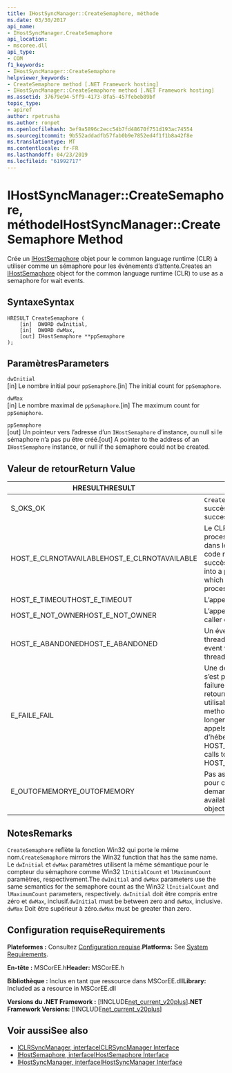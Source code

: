 ```yaml
---
title: IHostSyncManager::CreateSemaphore, méthode
ms.date: 03/30/2017
api_name:
- IHostSyncManager.CreateSemaphore
api_location:
- mscoree.dll
api_type:
- COM
f1_keywords:
- IHostSyncManager::CreateSemaphore
helpviewer_keywords:
- CreateSemaphore method [.NET Framework hosting]
- IHostSyncManager::CreateSemaphore method [.NET Framework hosting]
ms.assetid: 37679e94-5ff9-4173-8fa5-457febeb89bf
topic_type:
- apiref
author: rpetrusha
ms.author: ronpet
ms.openlocfilehash: 3ef9a5896c2ecc54b7fd48670f751d193ac74554
ms.sourcegitcommit: 9b552addadfb57fab0b9e7852ed4f1f1b8a42f8e
ms.translationtype: MT
ms.contentlocale: fr-FR
ms.lasthandoff: 04/23/2019
ms.locfileid: "61992717"
---
```

# <a name="ihostsyncmanagercreatesemaphore-method"></a><span data-ttu-id="5cb3f-102">IHostSyncManager::CreateSemaphore, méthode</span><span class="sxs-lookup"><span data-stu-id="5cb3f-102">IHostSyncManager::CreateSemaphore Method</span></span>
<span data-ttu-id="5cb3f-103">Crée un [IHostSemaphore](../../../../docs/framework/unmanaged-api/hosting/ihostsemaphore-interface.md) objet pour le common language runtime (CLR) à utiliser comme un sémaphore pour les événements d’attente.</span><span class="sxs-lookup"><span data-stu-id="5cb3f-103">Creates an [IHostSemaphore](../../../../docs/framework/unmanaged-api/hosting/ihostsemaphore-interface.md) object for the common language runtime (CLR) to use as a semaphore for wait events.</span></span>  
  
## <a name="syntax"></a><span data-ttu-id="5cb3f-104">Syntaxe</span><span class="sxs-lookup"><span data-stu-id="5cb3f-104">Syntax</span></span>  
  
```  
HRESULT CreateSemaphore (  
    [in]  DWORD dwInitial,  
    [in]  DWORD dwMax,  
    [out] IHostSemaphore **ppSemaphore  
);  
```  
  
## <a name="parameters"></a><span data-ttu-id="5cb3f-105">Paramètres</span><span class="sxs-lookup"><span data-stu-id="5cb3f-105">Parameters</span></span>  
 `dwInitial`  
 <span data-ttu-id="5cb3f-106">[in] Le nombre initial pour `ppSemaphore`.</span><span class="sxs-lookup"><span data-stu-id="5cb3f-106">[in] The initial count for `ppSemaphore`.</span></span>  
  
 `dwMax`  
 <span data-ttu-id="5cb3f-107">[in] Le nombre maximal de `ppSemaphore`.</span><span class="sxs-lookup"><span data-stu-id="5cb3f-107">[in] The maximum count for `ppSemaphore`.</span></span>  
  
 `ppSemaphore`  
 <span data-ttu-id="5cb3f-108">[out] Un pointeur vers l’adresse d’un `IHostSemaphore` d’instance, ou null si le sémaphore n’a pas pu être créé.</span><span class="sxs-lookup"><span data-stu-id="5cb3f-108">[out] A pointer to the address of an `IHostSemaphore` instance, or null if the semaphore could not be created.</span></span>  
  
## <a name="return-value"></a><span data-ttu-id="5cb3f-109">Valeur de retour</span><span class="sxs-lookup"><span data-stu-id="5cb3f-109">Return Value</span></span>  
  
|<span data-ttu-id="5cb3f-110">HRESULT</span><span class="sxs-lookup"><span data-stu-id="5cb3f-110">HRESULT</span></span>|<span data-ttu-id="5cb3f-111">Description</span><span class="sxs-lookup"><span data-stu-id="5cb3f-111">Description</span></span>|  
|-------------|-----------------|  
|<span data-ttu-id="5cb3f-112">S_OK</span><span class="sxs-lookup"><span data-stu-id="5cb3f-112">S_OK</span></span>|<span data-ttu-id="5cb3f-113">`CreateSemaphore` retourné avec succès.</span><span class="sxs-lookup"><span data-stu-id="5cb3f-113">`CreateSemaphore` returned successfully.</span></span>|  
|<span data-ttu-id="5cb3f-114">HOST_E_CLRNOTAVAILABLE</span><span class="sxs-lookup"><span data-stu-id="5cb3f-114">HOST_E_CLRNOTAVAILABLE</span></span>|<span data-ttu-id="5cb3f-115">Le CLR n’a pas été chargé dans un processus ou le CLR est dans un état dans lequel il ne peut pas exécuter le code managé ou traiter l’appel avec succès.</span><span class="sxs-lookup"><span data-stu-id="5cb3f-115">The CLR has not been loaded into a process, or the CLR is in a state in which it cannot run managed code or process the call successfully.</span></span>|  
|<span data-ttu-id="5cb3f-116">HOST_E_TIMEOUT</span><span class="sxs-lookup"><span data-stu-id="5cb3f-116">HOST_E_TIMEOUT</span></span>|<span data-ttu-id="5cb3f-117">L’appel a expiré.</span><span class="sxs-lookup"><span data-stu-id="5cb3f-117">The call timed out.</span></span>|  
|<span data-ttu-id="5cb3f-118">HOST_E_NOT_OWNER</span><span class="sxs-lookup"><span data-stu-id="5cb3f-118">HOST_E_NOT_OWNER</span></span>|<span data-ttu-id="5cb3f-119">L’appelant ne possède pas le verrou.</span><span class="sxs-lookup"><span data-stu-id="5cb3f-119">The caller does not own the lock.</span></span>|  
|<span data-ttu-id="5cb3f-120">HOST_E_ABANDONED</span><span class="sxs-lookup"><span data-stu-id="5cb3f-120">HOST_E_ABANDONED</span></span>|<span data-ttu-id="5cb3f-121">Un événement a été annulé alors qu’un thread bloqué ou Fibre l’attendait.</span><span class="sxs-lookup"><span data-stu-id="5cb3f-121">An event was canceled while a blocked thread or fiber was waiting on it.</span></span>|  
|<span data-ttu-id="5cb3f-122">E_FAIL</span><span class="sxs-lookup"><span data-stu-id="5cb3f-122">E_FAIL</span></span>|<span data-ttu-id="5cb3f-123">Une défaillance catastrophique inconnue s’est produite.</span><span class="sxs-lookup"><span data-stu-id="5cb3f-123">An unknown catastrophic failure occurred.</span></span> <span data-ttu-id="5cb3f-124">Lorsqu’une méthode retourne E_FAIL, le CLR n’est plus utilisable au sein du processus.</span><span class="sxs-lookup"><span data-stu-id="5cb3f-124">When a method returns E_FAIL, the CLR is no longer usable within the process.</span></span> <span data-ttu-id="5cb3f-125">Les appels suivants aux méthodes d’hébergement retournent HOST_E_CLRNOTAVAILABLE.</span><span class="sxs-lookup"><span data-stu-id="5cb3f-125">Subsequent calls to hosting methods return HOST_E_CLRNOTAVAILABLE.</span></span>|  
|<span data-ttu-id="5cb3f-126">E_OUTOFMEMORY</span><span class="sxs-lookup"><span data-stu-id="5cb3f-126">E_OUTOFMEMORY</span></span>|<span data-ttu-id="5cb3f-127">Pas assez de mémoire n’était disponible pour créer l’objet événement demandé.</span><span class="sxs-lookup"><span data-stu-id="5cb3f-127">Not enough memory was available to create the requested event object.</span></span>|  
  
## <a name="remarks"></a><span data-ttu-id="5cb3f-128">Notes</span><span class="sxs-lookup"><span data-stu-id="5cb3f-128">Remarks</span></span>  
 <span data-ttu-id="5cb3f-129">`CreateSemaphore` reflète la fonction Win32 qui porte le même nom.</span><span class="sxs-lookup"><span data-stu-id="5cb3f-129">`CreateSemaphore` mirrors the Win32 function that has the same name.</span></span> <span data-ttu-id="5cb3f-130">Le `dwInitial` et `dwMax` paramètres utilisent la même sémantique pour le compteur du sémaphore comme Win32 `lInitialCount` et `lMaximumCount` paramètres, respectivement.</span><span class="sxs-lookup"><span data-stu-id="5cb3f-130">The `dwInitial` and `dwMax` parameters use the same semantics for the semaphore count as the Win32 `lInitialCount` and `lMaximumCount` parameters, respectively.</span></span> <span data-ttu-id="5cb3f-131">`dwInitial` doit être compris entre zéro et `dwMax`, inclusif.</span><span class="sxs-lookup"><span data-stu-id="5cb3f-131">`dwInitial` must be between zero and `dwMax`, inclusive.</span></span> <span data-ttu-id="5cb3f-132">`dwMax` Doit être supérieur à zéro.</span><span class="sxs-lookup"><span data-stu-id="5cb3f-132">`dwMax` must be greater than zero.</span></span>  
  
## <a name="requirements"></a><span data-ttu-id="5cb3f-133">Configuration requise</span><span class="sxs-lookup"><span data-stu-id="5cb3f-133">Requirements</span></span>  
 <span data-ttu-id="5cb3f-134">**Plateformes :** Consultez [Configuration requise](../../../../docs/framework/get-started/system-requirements.md).</span><span class="sxs-lookup"><span data-stu-id="5cb3f-134">**Platforms:** See [System Requirements](../../../../docs/framework/get-started/system-requirements.md).</span></span>  
  
 <span data-ttu-id="5cb3f-135">**En-tête :** MSCorEE.h</span><span class="sxs-lookup"><span data-stu-id="5cb3f-135">**Header:** MSCorEE.h</span></span>  
  
 <span data-ttu-id="5cb3f-136">**Bibliothèque :** Inclus en tant que ressource dans MSCorEE.dll</span><span class="sxs-lookup"><span data-stu-id="5cb3f-136">**Library:** Included as a resource in MSCorEE.dll</span></span>  
  
 <span data-ttu-id="5cb3f-137">**Versions du .NET Framework :** [!INCLUDE[net_current_v20plus](../../../../includes/net-current-v20plus-md.md)]</span><span class="sxs-lookup"><span data-stu-id="5cb3f-137">**.NET Framework Versions:** [!INCLUDE[net_current_v20plus](../../../../includes/net-current-v20plus-md.md)]</span></span>  
  
## <a name="see-also"></a><span data-ttu-id="5cb3f-138">Voir aussi</span><span class="sxs-lookup"><span data-stu-id="5cb3f-138">See also</span></span>

- [<span data-ttu-id="5cb3f-139">ICLRSyncManager, interface</span><span class="sxs-lookup"><span data-stu-id="5cb3f-139">ICLRSyncManager Interface</span></span>](../../../../docs/framework/unmanaged-api/hosting/iclrsyncmanager-interface.md)
- [<span data-ttu-id="5cb3f-140">IHostSemaphore, interface</span><span class="sxs-lookup"><span data-stu-id="5cb3f-140">IHostSemaphore Interface</span></span>](../../../../docs/framework/unmanaged-api/hosting/ihostsemaphore-interface.md)
- [<span data-ttu-id="5cb3f-141">IHostSyncManager, interface</span><span class="sxs-lookup"><span data-stu-id="5cb3f-141">IHostSyncManager Interface</span></span>](../../../../docs/framework/unmanaged-api/hosting/ihostsyncmanager-interface.md)
